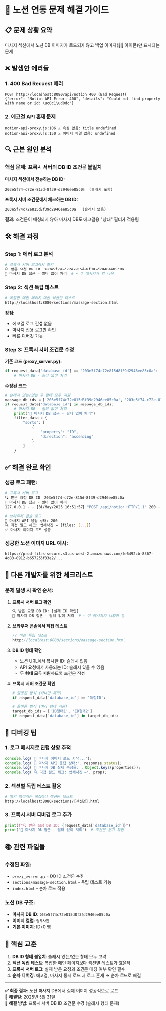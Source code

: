 # 🔧 노션 연동 문제 해결 가이드

## 📋 문제 상황 요약
마사지 섹션에서 노션 DB 이미지가 로드되지 않고 백업 이미지(💆‍♀️ 아이콘)만 표시되는 문제

## ❌ 발생한 에러들

### 1. 400 Bad Request 에러
```
POST http://localhost:8080/api/notion 400 (Bad Request)
{"error": "Notion API Error: 400", "details": "Could not find property with name or id: \uc0c1\ud0dc"}
```

### 2. 에코걸 API 혼재 문제
```
notion-api-proxy.js:106 ⚠️ 속성 없음: title undefined
notion-api-proxy.js:150 ⚠️ 이미지 파일 없음: undefined
```

## 🔍 근본 원인 분석

### **핵심 문제: 프록시 서버의 DB ID 조건문 불일치**

**마사지 섹션에서 전송하는 DB ID:**
```
203e5f74-c72e-815d-8f39-d2946ee85c0a  (슬래시 포함)
```

**프록시 서버 조건문에서 체크하는 DB ID:**
```
203e5f74c72e815d8f39d2946ee85c0a   (슬래시 없음)
```

**결과:** 조건문이 매칭되지 않아 마사지 DB도 에코걸용 "상태" 필터가 적용됨

## 🛠️ 해결 과정

### Step 1: 에러 로그 분석
```bash
# 프록시 서버 로그에서 확인
🔍 받은 요청 DB ID: 203e5f74-c72e-815d-8f39-d2946ee85c0a
🔧 마사지 DB 접근 - 필터 없이 처리  # ← 이 메시지가 안 나옴
```

### Step 2: 섹션 독립 테스트
```bash
# 복잡한 메인 페이지 대신 섹션만 테스트
http://localhost:8080/sections/massage-section.html
```

**장점:**
- 에코걸 로그 간섭 없음
- 마사지 전용 로그만 확인
- 빠른 디버깅 가능

### Step 3: 프록시 서버 조건문 수정

**기존 코드 (proxy_server.py):**
```python
if request_data['database_id'] == '203e5f74c72e815d8f39d2946ee85c0a':
    # 마사지 DB - 필터 없이 처리
```

**수정된 코드:**
```python
# 슬래시 있는/없는 두 형태 모두 지원
massage_db_ids = ['203e5f74c72e815d8f39d2946ee85c0a', '203e5f74-c72e-815d-8f39-d2946ee85c0a']
if request_data['database_id'] in massage_db_ids:
    # 마사지 DB - 필터 없이 처리
    print("🔧 마사지 DB 접근 - 필터 없이 처리")
    filter_data = {
        "sorts": [
            {
                "property": "ID",
                "direction": "ascending"
            }
        ]
    }
```

## ✅ 해결 완료 확인

### 성공 로그 패턴:
```bash
# 프록시 서버 로그
🔍 받은 요청 DB ID: 203e5f74-c72e-815d-8f39-d2946ee85c0a
🔧 마사지 DB 접근 - 필터 없이 처리
127.0.0.1 - - [31/May/2025 16:51:57] "POST /api/notion HTTP/1.1" 200 -

# 브라우저 콘솔 로그
📡 마사지 API 응답 상태: 200
🔍 직접 필드 체크: 업체사진 = {files: [...]}
✅ 마사지 이미지 로드 성공
```

### 성공한 노션 이미지 URL 예시:
```
https://prod-files-secure.s3.us-west-2.amazonaws.com/fe6492cb-8367-4d83-8912-b657256f33e2/...
```

## 🚨 다른 개발자를 위한 체크리스트

### 문제 발생 시 확인 순서:

1. **프록시 서버 로그 확인**
   ```bash
   🔍 받은 요청 DB ID: [실제 ID 확인]
   🔧 마사지 DB 접근 - 필터 없이 처리  # ← 이 메시지가 나와야 함
   ```

2. **브라우저 콘솔에서 직접 테스트**
   ```javascript
   // 섹션 독립 테스트
   http://localhost:8080/sections/massage-section.html
   ```

3. **DB ID 형태 확인**
   - 노션 URL에서 복사한 ID: 슬래시 없음
   - API 요청에서 사용되는 ID: 슬래시 있을 수 있음
   - **두 형태 모두 지원**하도록 조건문 작성

4. **프록시 서버 조건문 확인**
   ```python
   # 잘못된 방식 (하나만 체크)
   if request_data['database_id'] == '특정ID':
   
   # 올바른 방식 (여러 형태 지원)
   target_db_ids = ['ID형태1', 'ID형태2']
   if request_data['database_id'] in target_db_ids:
   ```

## 🔧 디버깅 팁

### 1. 로그 메시지로 진행 상황 추적
```javascript
console.log('🔄 마사지 이미지 로드 시작...');
console.log('📡 마사지 API 응답 상태:', response.status);
console.log('📝 마사지 DB 실제 속성들:', Object.keys(properties));
console.log('🔍 직접 필드 체크: 업체사진 =', prop);
```

### 2. 섹션별 독립 테스트 활용
```bash
# 메인 페이지는 복잡하니 섹션만 테스트
http://localhost:8080/sections/[섹션명].html
```

### 3. 프록시 서버 디버깅 로그 추가
```python
print(f"🔍 받은 요청 DB ID: {request_data['database_id']}")
print("🔧 마사지 DB 접근 - 필터 없이 처리")  # 조건문 분기 확인
```

## 📚 관련 파일들

### 수정된 파일:
- `proxy_server.py` - DB ID 조건문 수정
- `sections/massage-section.html` - 독립 테스트 가능
- `index.html` - 순차 로드 적용

### 노션 DB 구조:
- **마사지 DB ID**: `203e5f74c72e815d8f39d2946ee85c0a`
- **이미지 컬럼**: `업체사진`
- **기본 이미지**: ID=0 행

## 🎯 핵심 교훈

1. **DB ID 형태 불일치**: 슬래시 있는/없는 형태 모두 고려
2. **섹션 독립 테스트**: 복잡한 메인 페이지보다 섹션별 테스트가 효율적
3. **프록시 서버 로그**: 실제 받은 요청과 조건문 매칭 여부 확인 필수
4. **순차 디버깅**: 에코걸, 마사지 동시 로드 시 로그 혼재 → 순차 로드로 해결

---

**✅ 최종 결과**: 노션 마사지 DB에서 실제 이미지 성공적으로 로드  
**📅 해결일**: 2025년 5월 31일  
**🔧 해결 방법**: 프록시 서버 DB ID 조건문 수정 (슬래시 형태 문제)
